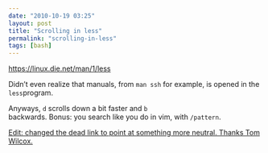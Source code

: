 ```yaml
---
date: "2010-10-19 03:25"
layout: post
title: "Scrolling in less"
permalink: "scrolling-in-less"
tags: [bash]
---
```


<a href="https://linux.die.net/man/1/less">https://linux.die.net/man/1/less</a>

Didn’t even realize that manuals, from <code>man ssh</code> for example, is opened in the <code>less</code>program.

Anyways, <code>d</code> scrolls down a bit faster and <code>b </code>backwards. Bonus: you search like you do in vim, with <code>/pattern</code>.

<ins>Edit: changed the dead link to point at something more neutral. Thanks Tom Wilcox.</ins>
